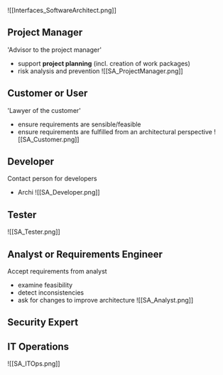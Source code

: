 ![[Interfaces_SoftwareArchitect.png]]

## Project Manager
'Advisor to the project manager'
- support **project planning** (incl. creation of work packages)
- risk analysis and prevention
![[SA_ProjectManager.png]]


## Customer or User
'Lawyer of the customer'
- ensure requirements are sensible/feasible
- ensure requirements are fulfilled from an architectural perspective
![[SA_Customer.png]]

## Developer
Contact person for developers
- Archi
![[SA_Developer.png]]


## Tester
![[SA_Tester.png]]

## Analyst or Requirements Engineer
Accept requirements from analyst
- examine feasibility
- detect inconsistencies
- ask for changes to improve architecture
![[SA_Analyst.png]]


## Security Expert

## IT Operations
![[SA_ITOps.png]]